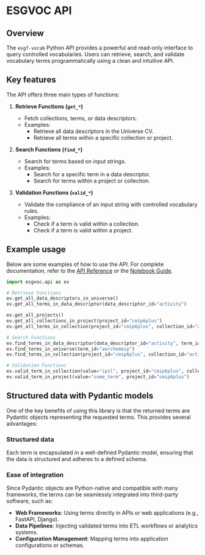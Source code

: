# ESGVOC API

## Overview

The `esgf-vocab` Python API provides a powerful and read-only interface to query controlled vocabularies. Users can retrieve, search, and validate vocabulary terms programmatically using a clean and intuitive API.

## Key features

The API offers three main types of functions:

1. **Retrieve Functions (`get_*`)**
   - Fetch collections, terms, or data descriptors.
   - Examples:
     - Retrieve all data descriptors in the Universe CV.
     - Retrieve all terms within a specific collection or project.

2. **Search Functions (`find_*`)**
   - Search for terms based on input strings.
   - Examples:
     - Search for a specific term in a data descriptor.
     - Search for terms within a project or collection.

3. **Validation Functions (`valid_*`)**
   - Validate the compliance of an input string with controlled vocabulary rules.
   - Examples:
     - Check if a term is valid within a collection.
     - Check if a term is valid within a project.

## Example usage

Below are some examples of how to use the API. For complete documentation, refer to the [API Reference](#) or the [Notebook Guide](https://esgf.github.io/esgf-vocab/guides/basics_esgvoc.html).

```python
import esgvoc.api as ev

# Retrieve Functions
ev.get_all_data_descriptors_in_universe()
ev.get_all_terms_in_data_descriptor(data_descriptor_id="activity")

ev.get_all_projects()
ev.get_all_collections_in_project(project_id="cmip6plus")
ev.get_all_terms_in_collection(project_id="cmip6plus", collection_id="activity_id")

# Search Functions
ev.find_terms_in_data_descriptor(data_descriptor_id="activity", term_id="aerchemmip")
ev.find_terms_in_universe(term_id="aerchemmip")
ev.find_terms_in_collection(project_id="cmip6plus", collection_id="activity_id", term_id="cmip")

# Validation Functions
ev.valid_term_in_collection(value="ipsl", project_id="cmip6plus", collection_id="institution_id")
ev.valid_term_in_project(value="some_term", project_id="cmip6plus")
```

## Structured data with Pydantic models

One of the key benefits of using this library is that the returned terms are Pydantic objects representing the requested terms. This provides several advantages:

### Structured data
Each term is encapsulated in a well-defined Pydantic model, ensuring that the data is structured and adheres to a defined schema.

### Ease of integration
Since Pydantic objects are Python-native and compatible with many frameworks, the terms can be seamlessly integrated into third-party software, such as:
- **Web Frameworks**: Using terms directly in APIs or web applications (e.g., FastAPI, Django).
- **Data Pipelines**: Injecting validated terms into ETL workflows or analytics systems.
- **Configuration Management**: Mapping terms into application configurations or schemas.

